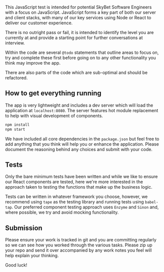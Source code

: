 This JavaScript test is intended for potential SkyBet Software Engineers with a focus on JavaScript. JavaScript forms a key part of both our server and client stacks, with many of our key services using Node or React to deliver our customer experience.

There is no outright pass or fail, it is intended to identify the level you are currently at and provide a starting point for further conversations at interview.

Within the code are several `@todo` statements that outline areas to focus on, try and complete these first before going on to any other functionality you think may improve the app.

There are also parts of the code which are sub-optimal and should be refactored. 

## How to get everything running

The app is very lightweight and includes a dev server which will load the application at `localhost:8080`. The server features hot module replacement to help with visual development of components.

```bash
npm install
npm start
```

We have included all core dependencies in the `package.json` but feel free to add anything that you think will help you or enhance the application. Please document the reasoning behind any choices and submit with your code.

## Tests

Only the bare minimum tests have been written and while we like to ensure our React components are tested, here we're more interested in the approach taken to testing the functions that make up the business logic.

Tests can be written in whatever framework you choose, however, we recommend using `tape` as the testing library and running tests using `babel-tap`. Our preferred component testing approach uses `Enzyme` and `Sinon` and, where possible, we try and avoid mocking functionality.

## Submission

Please ensure your work is tracked in git and you are committing regularly so we can see how you worked through the various tasks. Please zip up your repo and send it over accompanied by any work notes you feel will help explain your thinking.

Good luck!